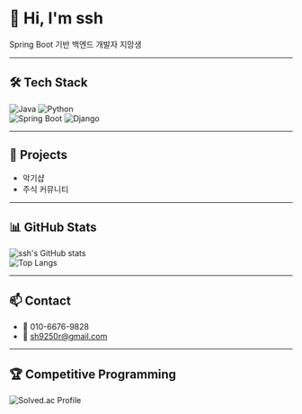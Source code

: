 # 👋 Hi, I'm ssh  

Spring Boot 기반 백엔드 개발자 지망생  

---

## 🛠 Tech Stack
![Java](https://img.shields.io/badge/Java-007396?style=for-the-badge&logo=openjdk&logoColor=white)
![Python](https://img.shields.io/badge/Python-3776AB?style=for-the-badge&logo=python&logoColor=white)  
![Spring Boot](https://img.shields.io/badge/Spring%20Boot-6DB33F?style=for-the-badge&logo=springboot&logoColor=white)
![Django](https://img.shields.io/badge/Django-092E20?style=for-the-badge&logo=django&logoColor=white)

---

## 📂 Projects
- 악기샵  
- 주식 커뮤니티  

---

## 📊 GitHub Stats
![ssh's GitHub stats](https://github-readme-stats.vercel.app/api?username=ssh&show_icons=true&theme=tokyonight)  
![Top Langs](https://github-readme-stats.vercel.app/api/top-langs/?username=ssh&layout=compact&theme=tokyonight)

---

## 📫 Contact
- 📱 010-6676-9828  
- 📧 sh9250r@gmail.com  

---

## 🏆 Competitive Programming
![Solved.ac Profile](http://mazassumnida.wtf/api/v2/generate_badge?boj=pdxucxy)
